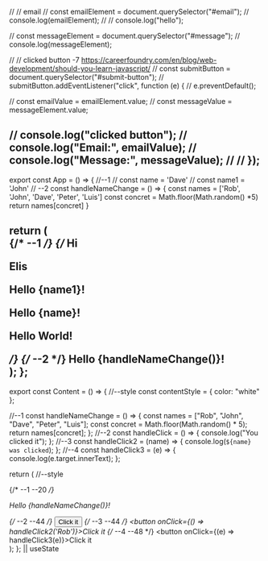 // // email
// const emailElement = document.querySelector("#email");
// console.log(emailElement);
// // console.log("hello");

// const messageElement = document.querySelector("#message");
// console.log(messageElement);

// // clicked button  -7  https://careerfoundry.com/en/blog/web-development/should-you-learn-javascript/
// const submitButton = document.querySelector("#submit-button");
// submitButton.addEventListener("click", function (e) {
//   e.preventDefault();

//   const emailValue = emailElement.value;
//   const messageValue = messageElement.value;

//   console.log("clicked button");
//   console.log("Email:", emailValue);
//   console.log("Message:", messageValue);
// // });
-----------------
export const App = () => {
//--1
// const name = 'Dave'
// const name1 = 'John'
// --2
const handleNameChange = () => {
  const names = ['Rob', 'John', 'Dave', 'Peter', 'Luis']
  const concret = Math.floor(Math.random() *5)
  return names[concret]
}

  return (
    <div className="App">
      {/* --1 */}
      {/* Hi <p>Elis</p>
       <p>Hello {name1}!</p>
       <p>Hello {name}!</p>
      <p>Hello World!</p> */}
      {/* --2 */}
      Hello {handleNameChange()}!
    </div>
  );
};
-----------------
export const Content = () => {
  //--style
  const contentStyle = { color: "white" };

  //--1
  const handleNameChange = () => {
    const names = ["Rob", "John", "Dave", "Peter", "Luis"];
    const concret = Math.floor(Math.random() * 5);
    return names[concret];
  };
  //--2
  const handleClick = () => {
    console.log("You clicked it");
  };
  //--3
  const handleClick2 = (name) => {
    console.log(`${name} was clicked`);
  };
  //--4
  const handleClick3 = (e) => {
    console.log(e.target.innerText);
  };

  return (
    //--style
    <main style={contentStyle}>
      {/* --1 --20 */}
      <p onDoubleClick={handleClick}>
          Hello {handleNameChange()}!
      </p>
      {/* --2 --44 */}
      <button onClick={handleClick}>Click it</button>
      {/* --3 --44 */}
      <button onClick={() => handleClick2('Rob')}>Click it</button>
      {/* --4 --48 */}
      <button onClick={(e) => handleClick3(e)}>Click it</button>
    </main>
  );
};
             || useState
             